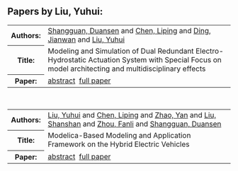 <h2>Papers by Liu, Yuhui:</h2>
<!-- Begin papers -->
<table>
<tr><th>Authors:</th><td>
<a href="../authors/author_222.html">Shangguan, Duansen</a> and 
<a href="../authors/author_041.html">Chen, Liping</a> and 
<a href="../authors/author_051.html">Ding, Jianwan</a> and 
<a href="../authors/author_155.html">Liu, Yuhui</a>
</td></tr>
<tr><th>Title:  </th><td>Modeling and Simulation of Dual Redundant Electro-Hydrostatic Actuation System with Special Focus on model architecting and multidisciplinary effects</td></tr>
<tr><th>Paper:  </th><td><a href="../abstracts/Modelica2019abstract4C1.pdf">abstract</a>&nbsp;&nbsp;<a href="../papers/Modelica2019paper4C1.pdf">full paper</a></td></tr>
</table>
<br>
<table>
<tr><th>Authors:</th><td>
<a href="../authors/author_155.html">Liu, Yuhui</a> and 
<a href="../authors/author_041.html">Chen, Liping</a> and 
<a href="../authors/author_264.html">Zhao, Yan</a> and 
<a href="../authors/author_154.html">Liu, Shanshan</a> and 
<a href="../authors/author_265.html">Zhou, Fanli</a> and 
<a href="../authors/author_222.html">Shangguan, Duansen</a>
</td></tr>
<tr><th>Title:  </th><td>Modelica-Based Modeling and Application Framework on the Hybrid Electric Vehicles</td></tr>
<tr><th>Paper:  </th><td><a href="../abstracts/Modelica2019abstractP11.pdf">abstract</a>&nbsp;&nbsp;<a href="../papers/Modelica2019paperP11.pdf">full paper</a></td></tr>
</table>
<br>
<!-- End papers -->
